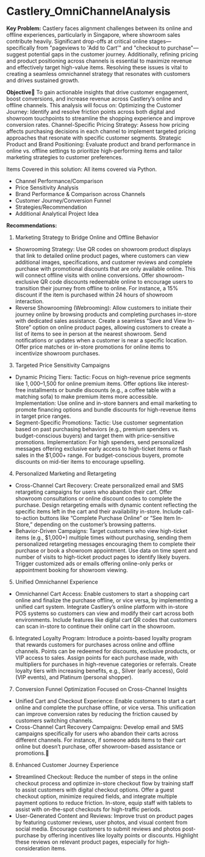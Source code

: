 # Castlery_OmniChannelAnalysis
**Key Problem:**
Castlery faces alignment challenges between its online and offline experiences, particularly in Singapore, where showroom sales contribute heavily. Significant drop-offs at critical online stages—specifically from "pageviews to 'Add to Cart'" and "checkout to purchase"—suggest potential gaps in the customer journey. Additionally, refining pricing and product positioning across channels is essential to maximize revenue and effectively target high-value items. Resolving these issues is vital to creating a seamless omnichannel strategy that resonates with customers and drives sustained growth.

**Objective**
To gain actionable insights that drive customer engagement, boost conversions, and increase revenue across Castlery’s online and offline channels. 
This analysis will focus on:
Optimizing the Customer Journey: Identify and resolve friction points across both digital and showroom touchpoints to streamline the shopping experience and improve conversion rates.
Channel-Specific Pricing Strategy: Assess how pricing affects purchasing decisions in each channel to implement targeted pricing approaches that resonate with specific customer segments.
Strategic Product and Brand Positioning: Evaluate product and brand performance in online vs. offline settings to prioritize high-performing items and tailor marketing strategies to customer preferences.

Items Covered in this solution:
All items covered via Python.

- Channel Performance/Comparison
- Price Sensitivity Analysis
- Brand Performance & Comparison across Channels
- Customer Journey/Conversion Funnel
- Strategies/Recommendation
- Additional Analytical Project Idea

**Recommendations:**

1. Marketing Strategy to Bridge Online and Offline Behavior
 - Showrooming Strategy:
Use QR codes on showroom product displays that link to detailed online product pages, where customers can view additional images, specifications, and customer reviews and complete purchase with promotional discounts that are only available online. This will connect offline visits with online conversions.
Offer showroom-exclusive QR code discounts redeemable online to encourage users to transition their journey from offline to online. For instance, a 15% discount if the item is purchased within 24 hours of showroom interaction.
 - Reverse Showrooming (Webrooming):
Allow customers to initiate their journey online by browsing products and completing purchases in-store with dedicated sales assistance. Create a seamless “Save and View In-Store” option on online product pages, allowing customers to create a list of items to see in person at the nearest showroom. Send notifications or updates when a customer is near a specific location. Offer price matches or in-store promotions for online items to incentivize showroom purchases.

3. Targeted Price Sensitivity Campaigns
 - Dynamic Pricing Tiers:
Tactic: Focus on high-revenue price segments like $1,000–$1,500 for online premium items. Offer options like interest-free installments or bundle discounts (e.g., a coffee table with a matching sofa) to make premium items more accessible.
Implementation: Use online and in-store banners and email marketing to promote financing options and bundle discounts for high-revenue items in target price ranges.
 - Segment-Specific Promotions:
Tactic: Use customer segmentation based on past purchasing behaviors (e.g., premium spenders vs. budget-conscious buyers) and target them with price-sensitive promotions.
Implementation: For high spenders, send personalized messages offering exclusive early access to high-ticket items or flash sales in the $1,000+ range. For budget-conscious buyers, promote discounts on mid-tier items to encourage upselling.

4. Personalized Marketing and Retargeting
 - Cross-Channel Cart Recovery:
Create personalized email and SMS retargeting campaigns for users who abandon their cart. Offer showroom consultations or online discount codes to complete the purchase.
Design retargeting emails with dynamic content reflecting the specific items left in the cart and their availability in-store. Include call-to-action buttons like “Complete Purchase Online” or “See Item In-Store,” depending on the customer’s browsing patterns.
 - Behavior-Driven Campaigns:
Target customers who view high-ticket items (e.g., $1,000+) multiple times without purchasing, sending them personalized retargeting messages encouraging them to complete their purchase or book a showroom appointment.
Use data on time spent and number of visits to high-ticket product pages to identify likely buyers. Trigger customized ads or emails offering online-only perks or appointment booking for showroom viewing.

5. Unified Omnichannel Experience
 - Omnichannel Cart Access:
Enable customers to start a shopping cart online and finalize the purchase offline, or vice versa, by implementing a unified cart system.
Integrate Castlery’s online platform with in-store POS systems so customers can view and modify their cart across both environments. Include features like digital cart QR codes that customers can scan in-store to continue their online cart in the showroom.

6. Integrated Loyalty Program:
Introduce a points-based loyalty program that rewards customers for purchases across online and offline channels. Points can be redeemed for discounts, exclusive products, or VIP access to sales.
Assign points for each purchase made, with multipliers for purchases in high-revenue categories or referrals. Create loyalty tiers with increasing benefits, e.g., Silver (early access), Gold (VIP events), and Platinum (personal shopper).

7. Conversion Funnel Optimization Focused on Cross-Channel Insights
 - Unified Cart and Checkout Experience:
Enable customers to start a cart online and complete the purchase offline, or vice versa. This unification can improve conversion rates by reducing the friction caused by customers switching channels.
 - Cross-Channel Cart Recovery Campaigns:
Develop email and SMS campaigns specifically for users who abandon their carts across different channels. For instance, if someone adds items to their cart online but doesn’t purchase, offer showroom-based assistance or promotions.

8. Enhanced Customer Journey Experience
 - Streamlined Checkout:
Reduce the number of steps in the online checkout process and optimize in-store checkout flow by training staff to assist customers with digital checkout options.
Offer a guest checkout option, minimize required fields, and integrate multiple payment options to reduce friction. In-store, equip staff with tablets to assist with on-the-spot checkouts for high-traffic periods.
 - User-Generated Content and Reviews:
Improve trust on product pages by featuring customer reviews, user photos, and visual content from social media.
Encourage customers to submit reviews and photos post-purchase by offering incentives like loyalty points or discounts. Highlight these reviews on relevant product pages, especially for high-consideration items.
